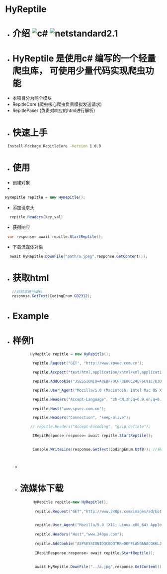 # HyReptile
  - # 介绍 ![c#](https://img.shields.io/badge/c%23-8.0-red) ![netstandard2.1](https://img.shields.io/badge/netstandard-2.1-blue)
  - # HyReptile 是使用c# 编写的一个轻量爬虫库， 可使用少量代码实现爬虫功能
  - 本项目分为两个模块
  - RepitleCore  (爬虫核心爬虫负责模拟发送请求)
  - RepitlePaser (负责对响应的html进行解析)
 - # 快速上手
  ```bash
   Install-Package RepitleCore -Version 1.0.0
  ```
  - # 使用
  - 创建对象
  - 
   ```c# 
  HyRepitle repitle = new HyRepitle();
  ```
  - 添加请求头
  ```c#
    repitle.Headers(key,val)
  ```
  - 获得响应
  ```c#
   var response= await repitle.StartReptile();
  ```
  
  - 下载流媒体对象
  ``` c# 
    await HyRepitle.DownFile("path/a.jpeg",response.GetContent());
  ```
 - # 获取html
 ``` c#
    //对结果进行编码
    response.GetText(CodingEnum.GB2312);
 ```
- # Example
- # 样例1
  ``` c#
          HyRepitle repitle = new HyRepitle();

           repitle.Request("GET", "http://www.spvec.com.cn");

           repitle.Accpect("text/html,application/xhtml+xml,application/xml;q=0.9,image/avif,image/webp,image/apng,*/*;q=0.8,application/signed-    exchange;v=b3;q=0.9");

           repitle.AddCookie("JSESSIONID=A8EBF79CFFBE80C24EF6C91C7D3D46E8");

           repitle.User_Agent("Mozilla/5.0 (Macintosh; Intel Mac OS X 10_15_7) AppleWebKit/537.36 (KHTML, like Gecko) Chrome/100.0.4896.75 Safari/537.36");

           repitle.Headers("Accept-Language", "zh-CN,zh;q=0.9,en;q=0.8");
            
           repitle.Host("www.spvec.com.cn");

           repitle.Headers("Connection", "keep-alive");

          // repitle.Headers("Accept-Encoding", "gzip,deflate");

           IRepitResponse response= await repitle.StartReptile();

             
           Console.WriteLine(response.GetText(CodingEnum.Utf8)); //获取响应内容
  ```
  - # 
  - # 流媒体下载
  ``` c#
           HyRepitle repitle=new HyRepitle();
            
            repitle.Request("GET","http://www.240ps.com/images/ad/bot_9_1.jpg");
     

            repitle.User_Agent("Mozilla/5.0 (X11; Linux x86_64) AppleWebKit/537.36 (KHTML, like Gecko) Chrome/90.0.4430.85 Safari/537.36");
            
            repitle.Headers("Host","www.240ps.com");
            
            repitle.AddCookie("ASPSESSIONIDQCBQQTRR=DOPFLANBANACGKKLJHNPLCNM; Hm_lvt_a51d8817652d1bb0611c5f7cfbb13209=1648813376,1648880465,1650114164,1650185402; Hm_lpvt_a51d8817652d1bb0611c5f7cfbb13209=1650185694");
            
            IRepitResponse response= await repitle.StartReptile();
        
            
            await HyRepitle.DownFile("../a.jpg",response.GetContent());
  ```
